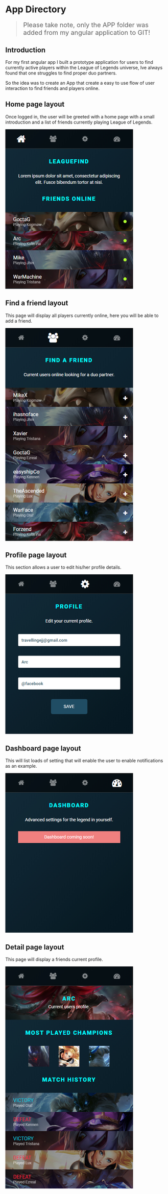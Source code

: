 # App Directory
<blockquote style="font-size: 20px;">
  Please take note, only the APP folder was added from my angular application to GIT!
</blockquote>
<h2>Introduction</h2>
<p>For my first angular app I built a prototype application for users to find currently active players within the League of Legends universe, Ive always found that one struggles to find proper duo partners.</p>
<p>So the idea was to create an App that create a easy to use flow of user interaction to find friends and players online.</p>
<h2>Home page layout</h2>
<p>Once logged in, the user will be greeted with a home page with a small introduction and a list of friends currently playing League of Legends.</p>
<img src="https://github.com/edwiljonas/app/blob/master/home.jpg?raw=true">
<br>
<h2>Find a friend layout</h2>
<p>This page will display all players currently online, here you will be able to add a friend.</p>
<img src="https://github.com/edwiljonas/app/blob/master/find-a-friend.jpg?raw=true">
<br>
<h2>Profile page layout</h2>
<p>This section allows a user to edit his/her profile details.</p>
<img src="https://github.com/edwiljonas/app/blob/master/profile.jpg?raw=true">
<br>
<h2>Dashboard page layout</h2>
<p>This will list loads of setting that will enable the user to enable notifications as an example.</p>
<img src="https://github.com/edwiljonas/app/blob/master/dashboard.jpg?raw=true">
<br>
<h2>Detail page layout</h2>
<p>This page will display a friends current profile.</p>
<img src="https://github.com/edwiljonas/app/blob/master/detail.jpg?raw=true">
<br>
